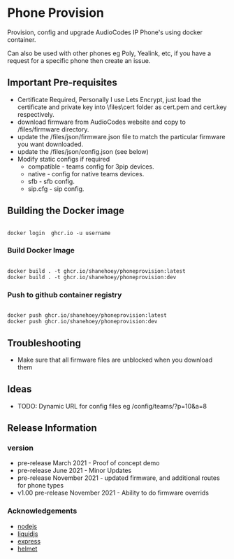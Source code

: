# Phone Provision

Provision, config and upgrade AudioCodes IP Phone's using docker container.

Can also be used with other phones eg Poly, Yealink, etc, if you have a request for a specific phone then create an issue.

## Important Pre-requisites

- Certificate Required, Personally I use Lets Encrypt, just load the certificate and private key into \files\cert folder as  cert.pem and cert.key respectively.
- download firmware from AudioCodes website and copy to /files/firmware directory.
- update the /files/json/firmware.json file to match the particular firmware you want downloaded.
- update the /files/json/config.json (see below)
- Modify static configs if required
  - compatible - teams config for 3pip devices.
  - native - config for native teams devices.
  - sfb - sfb config.
  - sip.cfg - sip config.

## Building the Docker image

``` Login to ghcr.io

docker login  ghcr.io -u username 

```

### Build Docker Image

```

docker build . -t ghcr.io/shanehoey/phoneprovision:latest
docker build . -t ghcr.io/shanehoey/phoneprovision:dev

```

### Push to github container registry

```

docker push ghcr.io/shanehoey/phoneprovision:latest
docker push ghcr.io/shanehoey/phoneprovision:dev

```

## Troubleshooting

* Make sure that all firmware files are unblocked when you download them 



## Ideas

- TODO: Dynamic URL for config files eg /config/teams/?p=10&a=8

## Release Information

### version

- pre-release March 2021 - Proof of concept demo
- pre-release June 2021 - Minor Updates
- pre-release November 2021 - updated firmware, and additional routes for phone types 
- v1.00 pre-release November 2021 - Ability to do firmware overrids

### Acknowledgements

- [nodejs](https://github.com/nodejs/)
- [liquidjs](https://github.com/liquidjs)
- [express](https://github.com/expressjs)
- [helmet](https://github.com/helmetjs)
